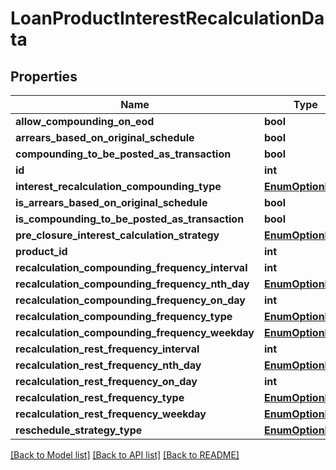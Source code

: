 # LoanProductInterestRecalculationData

## Properties
Name | Type | Description | Notes
------------ | ------------- | ------------- | -------------
**allow_compounding_on_eod** | **bool** |  | [optional] 
**arrears_based_on_original_schedule** | **bool** |  | [optional] 
**compounding_to_be_posted_as_transaction** | **bool** |  | [optional] 
**id** | **int** |  | [optional] 
**interest_recalculation_compounding_type** | [**EnumOptionData**](EnumOptionData.md) |  | [optional] 
**is_arrears_based_on_original_schedule** | **bool** |  | [optional] 
**is_compounding_to_be_posted_as_transaction** | **bool** |  | [optional] 
**pre_closure_interest_calculation_strategy** | [**EnumOptionData**](EnumOptionData.md) |  | [optional] 
**product_id** | **int** |  | [optional] 
**recalculation_compounding_frequency_interval** | **int** |  | [optional] 
**recalculation_compounding_frequency_nth_day** | [**EnumOptionData**](EnumOptionData.md) |  | [optional] 
**recalculation_compounding_frequency_on_day** | **int** |  | [optional] 
**recalculation_compounding_frequency_type** | [**EnumOptionData**](EnumOptionData.md) |  | [optional] 
**recalculation_compounding_frequency_weekday** | [**EnumOptionData**](EnumOptionData.md) |  | [optional] 
**recalculation_rest_frequency_interval** | **int** |  | [optional] 
**recalculation_rest_frequency_nth_day** | [**EnumOptionData**](EnumOptionData.md) |  | [optional] 
**recalculation_rest_frequency_on_day** | **int** |  | [optional] 
**recalculation_rest_frequency_type** | [**EnumOptionData**](EnumOptionData.md) |  | [optional] 
**recalculation_rest_frequency_weekday** | [**EnumOptionData**](EnumOptionData.md) |  | [optional] 
**reschedule_strategy_type** | [**EnumOptionData**](EnumOptionData.md) |  | [optional] 

[[Back to Model list]](../README.md#documentation-for-models) [[Back to API list]](../README.md#documentation-for-api-endpoints) [[Back to README]](../README.md)

